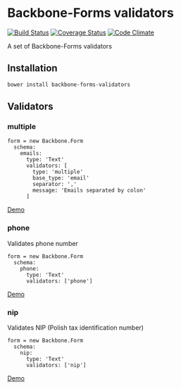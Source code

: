 # Backbone-Forms validators

[![Build Status](https://travis-ci.org/tomi77/backbone-forms-validators.svg?branch=master)](https://travis-ci.org/tomi77/backbone-forms-validators)
[![Coverage Status](https://coveralls.io/repos/github/tomi77/backbone-forms-validators/badge.svg)](https://coveralls.io/github/tomi77/backbone-forms-validators)
[![Code Climate](https://codeclimate.com/github/tomi77/backbone-forms-validators/badges/gpa.svg)](https://codeclimate.com/github/tomi77/backbone-forms-validators)

A set of Backbone-Forms validators

## Installation

~~~bash
bower install backbone-forms-validators
~~~

## Validators

### multiple

~~~coffee-script
form = new Backbone.Form
  schema:
    emails:
      type: 'Text'
      validators: [
        type: 'multiple'
        base_type: 'email'
        separator: ','
        message: 'Emails separated by colon'
      ]
~~~

[Demo](https://tomi77.github.io/backbone-forms-validators/multiple.html)

### phone

Validates phone number

~~~coffee-script
form = new Backbone.Form
  schema:
    phone:
      type: 'Text'
      validators: ['phone']
~~~

[Demo](https://tomi77.github.io/backbone-forms-validators/phone.html)

### nip

Validates NIP (Polish tax identification number)

~~~coffee-script
form = new Backbone.Form
  schema:
    nip:
      type: 'Text'
      validators: ['nip']
~~~

[Demo](https://tomi77.github.io/backbone-forms-validators/nip.html)
